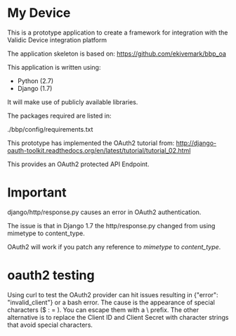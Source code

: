 My Device 
======

This is a prototype application to create a framework for 
integration with the Validic Device integration platform

The application skeleton is based on:
https://github.com/ekivemark/bbp_oa

This application is written using:

 - Python (2.7)
 - Django (1.7)

It will make use of publicly available libraries.

The packages required are listed in: 

./bbp/config/requirements.txt

This prototype has implemented the OAuth2 tutorial from:
http://django-oauth-toolkit.readthedocs.org/en/latest/tutorial/tutorial_02.html

This provides an OAuth2 protected API Endpoint.


# Important

django/http/response.py causes an error in OAuth2 authentication.

The issue is that in Django 1.7 the http/response.py changed from
using mimetype to content_type.

OAuth2 will work if you patch any reference to *mimetype* to *content_type*.

# oauth2 testing

Using curl to test the OAuth2 provider can hit issues resulting in 
{"error": "invalid_client"} or a bash error. The cause is the 
appearance of special characters ($ : = ). You can escape them with a
\ prefix. The other alternative is to replace the Client ID and 
Client Secret with character strings that avoid special characters.

